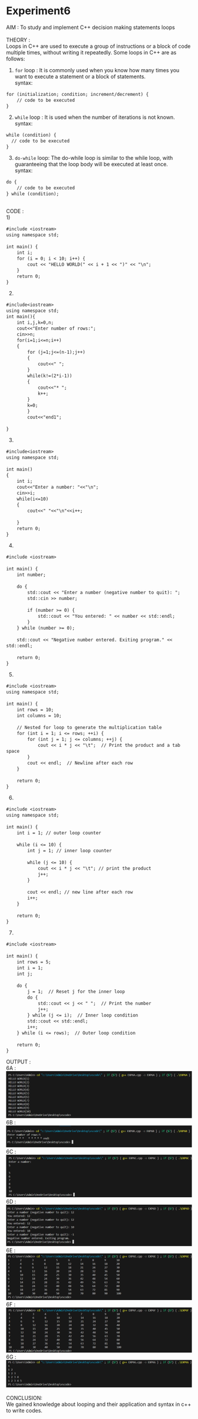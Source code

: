 # Experiment6

AIM : To study and implement C++ decision making statements loops <br>
<br>
THEORY : <BR>
Loops in C++ are used to execute a group of instructions or a block of code multiple times, without writing it repeatedly. Some loops in C++ are as follows: <br>
1) `for` loop : It is commonly used when you know how many times you want to execute a statement or a block of statements. <br>
syntax: <br>
```
for (initialization; condition; increment/decrement) {
    // code to be executed
}
```
2) `while` loop : It is used when the number of iterations is not known.
syntax:
  ```
 while (condition) {
    // code to be executed
}
```
3) `do-while` loop: The do-while loop is similar to the while loop, with guaranteeing that the loop body will be executed at least once. <br>
syntax:
```
do {
    // code to be executed
} while (condition);
```
<BR>
CODE : <BR>
1) <br> 

```
#include <iostream>
using namespace std;

int main() {
    int i;
    for (i = 0; i < 10; i++) {
        cout << "HELLO WORLD(" << i + 1 << ")" << "\n";
    }
    return 0;
}
```
2) <br>
```
#include<iostream>
using namespace std;
int main(){
    int i,j,k=0,n;
    cout<<"Enter number of rows:";
    cin>>n;
    for(i=1;i<=n;i++)
    {
        for (j=1;j<=(n-1);j++)
        {
            cout<<" ";
        }
        while(k!=(2*i-1))
        {
            cout<<"* ";
            k++;
        }
        k=0;
        }
        cout<<"end1";
    
}
```
3) <br>
```
#include<iostream>
using namespace std;

int main()
{
    int i;
    cout<<"Enter a number: "<<"\n";
    cin>>i;
    while(i<=10)
    {
        cout<<" "<<"\n"<<i++;
    
    } 
    return 0;
}
```
4) <br>
```
#include <iostream>

int main() {
    int number;

    do {
        std::cout << "Enter a number (negative number to quit): ";
        std::cin >> number;

        if (number >= 0) {
            std::cout << "You entered: " << number << std::endl;
        }
    } while (number >= 0);

    std::cout << "Negative number entered. Exiting program." << std::endl;

    return 0;
}
```
5) <br>
```
#include <iostream>
using namespace std;

int main() {
    int rows = 10;
    int columns = 10;

    // Nested for loop to generate the multiplication table
    for (int i = 1; i <= rows; ++i) {
        for (int j = 1; j <= columns; ++j) {
            cout << i * j << "\t";  // Print the product and a tab space
        }
        cout << endl;  // Newline after each row
    }

    return 0;
}
```
6) <br>
```
#include <iostream>
using namespace std;

int main() {
    int i = 1; // outer loop counter

    while (i <= 10) {
        int j = 1; // inner loop counter

        while (j <= 10) {
            cout << i * j << "\t"; // print the product
            j++;
        }

        cout << endl; // new line after each row
        i++;
    }

    return 0;
}
```
7) <br>
```
#include <iostream>

int main() {
    int rows = 5;
    int i = 1;
    int j;

    do {
        j = 1;  // Reset j for the inner loop
        do {
            std::cout << j << " ";  // Print the number
            j++;
        } while (j <= i);  // Inner loop condition
        std::cout << std::endl;
        i++;
    } while (i <= rows);  // Outer loop condition

    return 0;
}
```
OUTPUT : <BR>
6A : <BR>
![exp6A](https://github.com/sarakanyal03/CDS_Experiment6/blob/main/6A.png) <br>
6B : <BR>
![exp6B](https://github.com/sarakanyal03/CDS_Experiment6/blob/main/6B.png) <br>
6C : <BR>
![exp6C](https://github.com/sarakanyal03/CDS_Experiment6/blob/main/6C.png) <br>
6D : <BR>
![exp6D](https://github.com/sarakanyal03/CDS_Experiment6/blob/main/6D.png) <br>
6E : <BR>
![exp6E](https://github.com/sarakanyal03/CDS_Experiment6/blob/main/6E.png) <br>
6F : <BR>
![exp6F](https://github.com/sarakanyal03/CDS_Experiment6/blob/main/6F.png) <br>
6G : <BR>
![exp6G](https://github.com/sarakanyal03/CDS_Experiment6/blob/main/6G.png) <br>
<BR>
CONCLUSION: <BR>
We gained knowledge about looping and their application and syntax in c++ to write codes.





